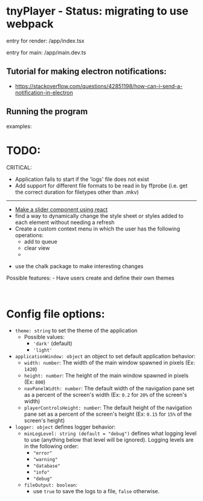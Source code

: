 # tnyPlayer - Status: migrating to use webpack

entry for render:
/app/index.tsx

entry for main:
/app/main.dev.ts

## Tutorial for making electron notifications:

-   https://stackoverflow.com/questions/42851198/how-can-i-send-a-notification-in-electron

## Running the program

examples:

# TODO:

CRITICAL:

-   Application fails to start if the 'logs' file does not exist
-   Add support for different file formats to be read in by ffprobe (i.e. get the correct duration for filetypes other than .mkv)

---

-   [Make a slider component using react](https://www.youtube.com/watch?v=U16seM2a8OY)
-   find a way to dynamically change the style sheet or styles added to each element without needing a refresh
-   Create a custom context menu in which the user has the following operations:
    -   add to queue
    -   clear view
    -

*   use the chalk package to make interesting changes

Possible features: - Have users create and define their own themes

<br/>

# Config file options:

-   `theme: string` to set the theme of the application
    -   Possible values:
        -   `'dark'` (default)
        -   `'light'`
-   `applicationWindow: object` an object to set default application behavior:
    -   `width: number`: The width of the main window spawned in pixels (Ex: `1420`)
    -   `height: number`: The height of the main window spawned in pixels (Ex: `800`)
    -   `navPanelWidth: number`: The default width of the navigation pane set as a percent of the screen's width (Ex: `0.2` for `20%` of the screen's width)
    -   `playerControlsHeight: number`: The default height of the navigation pane set as a percent of the screen's height (Ex: `0.15` for `15%` of the screen's height)
-   `logger: object` defines logger behavior:
    -   `minLogLevel: string (default = "debug")` defines what logging level to use (anything below that level will be ignored). Logging levels are in the following order:
        -   `"error"`
        -   `"warning"`
        -   `"database"`
        -   `"info"`
        -   `"debug"`
    -   `fileOutput: boolean`:
        -   use `true` to save the logs to a file, `false` otherwise.
